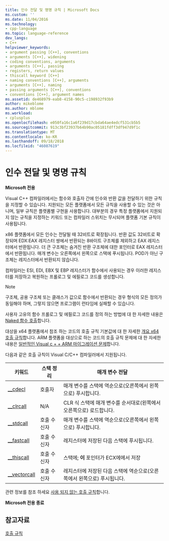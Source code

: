 ```yaml
---
title: 인수 전달 및 명명 규칙 | Microsoft Docs
ms.custom: ''
ms.date: 11/04/2016
ms.technology:
- cpp-language
ms.topic: language-reference
dev_langs:
- C++
helpviewer_keywords:
- argument passing [C++], conventions
- arguments [C++], widening
- coding conventions, arguments
- arguments [C++], passing
- registers, return values
- thiscall keyword [C++]
- naming conventions [C++], arguments
- arguments [C++], naming
- passing arguments [C++], conventions
- conventions [C++], argument names
ms.assetid: de468979-eab8-4158-90c5-c198932f93b9
author: mikeblome
ms.author: mblome
ms.workload:
- cplusplus
ms.openlocfilehash: e050fa16c1a6f239d17cbda64ae4edcf531cb5b5
ms.sourcegitcommit: 913c3bf23937b64b90ac05181fdff3df947d9f1c
ms.translationtype: MT
ms.contentlocale: ko-KR
ms.lasthandoff: 09/18/2018
ms.locfileid: "46087619"
---
```

# <a name="argument-passing-and-naming-conventions"></a>인수 전달 및 명명 규칙

**Microsoft 전용**

Visual C++ 컴파일러에서는 함수와 호출자 간에 인수와 반환 값을 전달하기 위한 규칙을 지정할 수 있습니다. 지원되는 모든 플랫폼에서 모든 규칙을 사용할 수 있는 것은 아니며, 일부 규칙은 플랫폼별 구현을 사용합니다. 대부분의 경우 특정 플랫폼에서 지원되지 않는 규칙을 지정하는 키워드 또는 컴파일러 스위치는 무시되며 플랫폼 기본 규칙이 사용됩니다.

x86 플랫폼에서 모든 인수는 전달될 때 32비트로 확장됩니다. 반환 값도 32비트로 확장되며 EDX:EAX 레지스터 쌍에서 반환되는 8바이트 구조체를 제외하고 EAX 레지스터에서 반환됩니다. 더 큰 구조체는 숨겨진 반환 구조체에 대한 포인터로 EAX 레지스터에서 반환됩니다. 매개 변수는 오른쪽에서 왼쪽으로 스택에 푸시됩니다. POD가 아닌 구조체는 레지스터에서 반환되지 않습니다.

컴파일러는 ESI, EDI, EBX 및 EBP 레지스터가 함수에서 사용되는 경우 이러한 레지스터를 저장하고 복원하는 프롤로그 및 에필로그 코드를 생성합니다.

> [!NOTE]
>  구조체, 공용 구조체 또는 클래스가 값으로 함수에서 반환되는 경우 형식의 모든 정의가 동일해야 하며, 그렇지 않으면 프로그램이 런타임에 실패할 수 있습니다.

사용자 고유의 함수 프롤로그 및 에필로그 코드를 정의 하는 방법에 대 한 자세한 내용은 [Naked 함수 호출](../cpp/naked-function-calls.md)합니다.

대상을 x64 플랫폼에서 참조 하는 코드의 호출 규칙 기본값에 대 한 자세한 [개요 x64 호출 규칙](../build/overview-of-x64-calling-conventions.md)합니다. ARM 플랫폼을 대상으로 하는 코드의 호출 규칙 문제에 대 한 자세한 내용은 [일반적인 Visual c + + ARM 마이그레이션 문제](../build/common-visual-cpp-arm-migration-issues.md)합니다.

다음과 같은 호출 규칙이 Visual C/C++ 컴파일러에서 지원됩니다.

|키워드|스택 정리|매개 변수 전달|
|-------------|-------------------|-----------------------|
|[__cdecl](../cpp/cdecl.md)|호출자|매개 변수를 스택에 역순으로(오른쪽에서 왼쪽으로) 푸시합니다.|
|[__clrcall](../cpp/clrcall.md)|N/A|CLR 식 스택에 매개 변수를 순서대로(왼쪽에서 오른쪽으로) 로드합니다.|
|[__stdcall](../cpp/stdcall.md)|호출 수신자|매개 변수를 스택에 역순으로(오른쪽에서 왼쪽으로) 푸시합니다.|
|[__fastcall](../cpp/fastcall.md)|호출 수신자|레지스터에 저장된 다음 스택에 푸시됩니다.|
|[__thiscall](../cpp/thiscall.md)|호출 수신자|스택에; **이** 포인터가 ECX에에서 저장|
|[__vectorcall](../cpp/vectorcall.md)|호출 수신자|레지스터에 저장된 다음 스택에 역순으로(오른쪽에서 왼쪽으로) 푸시됩니다.|

관련 정보를 참조 하세요 [사용 되지 않는 호출 규칙](../cpp/obsolete-calling-conventions.md)합니다.

**Microsoft 전용 종료**

## <a name="see-also"></a>참고자료

[호출 규칙](../cpp/calling-conventions.md)